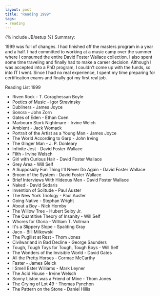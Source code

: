 ```yaml
---
layout: post
title: "Reading 1999"
tags:
- reading
---
```

{% include JB/setup %}
Summary:

1999 was full of changes. I had finished off the masters program in a year and a half. I had committed to working at a music camp over the summer where I consumed the entire David Foster Wallace collection. I also spent some time traveling and finally had to make a career decision. Although I was accepted into a PhD program, I couldn't come up with the funds, so into IT I went. Since I had no real experience, I spent my time preparing for certification exams and finally got my first real job.



Reading List 1999
* Riven Rock - T. Coraghessan Boyle
* Poetics of Music - Igor Stravinsky
* Dubliners - James Joyce
* Sonora - John Zorn
* Gates of Eden - Ethan Coen
* Marbourn Stork Nightmare - Irvine Welch
* Ambient - Jack Womack
* Portrait of the Artist as a Young Man - James Joyce
* The World According to Garp - John Irving
* The Ginger Man - J. P. Donleary
* Infinite Jest - David Foster Wallace
* Filth - Irvine Welsch
* Girl with Curious Hair - David Foster Wallace
* Grey Area - Will Self
* A Supposidly Fun Thing I'll Never Do Again - David Foster Wallace
* Broom of the System - David Foster Wallace
* Brief Interviews With Hideous Men - David Foster Wallace
* Naked - David Sedaris
* Invention of Solitude - Paul Auster
* The New York Triology - Paul Auster
* Going Native - Stephan Wright
* About a Boy - Nick Hornby
* The Willow Tree - Hubert Selby Jr.
* The Quantitive Theory of Insanity - Will Self
* Whores for Gloria - WIlliam T. Vollman
* It's a Slippery Slope - Spalding Gray
* Jaco - Bill Milkowski
* The Pugilist at Rest - Thom Jones
* Civilwarland in Bad Decline - George Saunders
* Tough, Tough Toys for Tough, Tough Boys - Will Self
* The Wonders of the Invisible World - David Gates
* All the Pretty Horses - Cormac McCarthy
* Faster - James Gleick
* I Smell Ester Williams - Mark Leyner
* The Acid House - Irvine Welsch
* Sonny Liston was a Friend of Mine - Thom Jones
* The Crying of Lot 49 - Thomas Pynchon
* The Pattern on the Stone - Daniel Hillis
